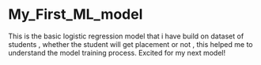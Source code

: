 # My_First_ML_model
This is the basic logistic regression model that i have build on dataset of students , whether the student will get placement or not  , this helped me to understand the model training process. Excited for my next model!
